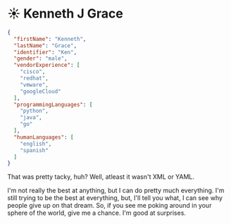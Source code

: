 # ☀️ Kenneth J Grace

```json
{
  "firstName": "Kenneth",
  "lastName": "Grace",
  "identifier": "Ken",
  "gender": "male",
  "vendorExperience": [
    "cisco",
    "redhat",
    "vmware",
    "googleCloud"
  ],
  "programmingLanguages": [
    "python",
    "java",
    "go"
  ],
  "humanLanguages": [
    "english",
    "spanish"
  ]
}
```

That was pretty tacky, huh? Well, atleast it wasn't XML or YAML.

I'm not really the best at anything, but I can do pretty much everything. I'm still trying to be the best at everything, but, I'll tell you what, I can see why people give up on that dream. So, if you see me poking around in your sphere of the world, give me a chance. I'm good at surprises.
